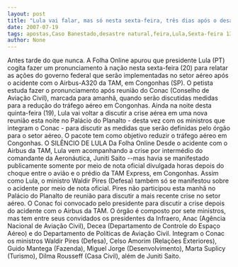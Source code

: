 ```yaml
---
layout: post
title: "Lula vai falar, mas só nesta sexta-feira, três dias após o desastre de Congonhas"
date: 2007-07-19
tags: apostas,Caso Banestado,desastre natural,feira,Lula,Sexta-feira 13
author: None
---
```

Antes tarde do que nunca. A Folha Online apurou que presidente Lula (PT) cogita fazer um pronunciamento &agrave; na&ccedil;&atilde;o nesta sexta-feira (20) para relatar as a&ccedil;&otilde;es do governo federal que ser&atilde;o implementadas no setor a&eacute;reo ap&oacute;s o acidente com o Airbus-A320 da TAM, em Congonhas (SP). 
O petista estuda fazer o pronunciamento ap&oacute;s reuni&atilde;o do Conac (Conselho de Avia&ccedil;&atilde;o Civil), marcada para amanh&atilde;, quando ser&atilde;o discutidas medidas para a redu&ccedil;&atilde;o do tr&aacute;fego a&eacute;reo em Congonhas. 
Ainda na noite desta quinta-feira (19), Lula vai voltar a discutir a crise a&eacute;rea em uma nova reuni&atilde;o esta noite no Pal&aacute;cio do Planalto - desta vez com os ministros que integram o Conac - para discutir as medidas que ser&atilde;o definidas pelo &oacute;rg&atilde;o para o setor a&eacute;reo. O pacote tem como objetivo reduzir o tr&aacute;fego a&eacute;reo em Congonhas.
O SIL&Ecirc;NCIO DE LULA 
Da Folha Online
Desde o acidente com o Airbus da TAM, Lula vem acompanhando a crise por interm&eacute;dio do comandante da Aeron&aacute;utica, Juniti Saito --mas havia se manifestado publicamente somente por meio de nota oficial divulgada horas depois do choque entre o avi&atilde;o e o pr&eacute;dio da TAM Express, em Congonhas. 
Assim como Lula, o ministro Waldir Pires (Defesa) tamb&eacute;m s&oacute; se manifestou sobre o acidente por meio de nota oficial. Pires n&atilde;o participou esta manh&atilde; no Pal&aacute;cio do Planalto de reuni&atilde;o para discutir a mais recente crise no setor a&eacute;reo. 
O Conac foi convocado pelo presidente para discutir a crise depois do acidente com o Airbus da TAM. O &oacute;rg&atilde;o &eacute; composto por sete ministros, mas tem entre seus convidados os presidentes da Infraero, Anac (Ag&ecirc;ncia Nacional de Avia&ccedil;&atilde;o Civil), Decea (Departamento de Controle do Espa&ccedil;o A&eacute;reo) e do Departamento de Pol&iacute;ticas de Avia&ccedil;&atilde;o Civil. 
Integram o Conac os ministros Waldir Pires (Defesa), Celso Amorim (Rela&ccedil;&otilde;es Exteriores), Guido Mantega (Fazenda), Miguel Jorge (Desenvolvimento), Marta Suplicy (Turismo), Dilma Rousseff (Casa Civil), al&eacute;m de Juniti Saito.  